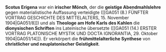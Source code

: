 
**Scotus Erigena** war ein **irischer Mönch**, der die **geistige Abendmahlslehre** gegen materialistische Auffassung verteidigte ([[GA051 (8.) FÜNFTER VORTRAG GESCHICHTE DES MITTELALTERS, 15. November 1904|GA051/8]]) und als **Theologe am Hofe Karls des Kahlen** die **dionysischen Schriften** ins Lateinische übersetzte ([[GA051 (14.) ERSTER VORTRAG PLATONISCHE MYSTIK UND DOCTA IGNORANTIA, 29. Oktober 1904|GA051/14]]). Er verkörpert die **frühmittelalterliche Synthese** von **christlicher und neuplatonischer Geistigkeit**.
